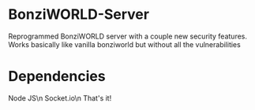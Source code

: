# BonziWORLD-Server
Reprogrammed BonziWORLD server with a couple new security features. Works basically like vanilla bonziworld but without all the vulnerabilities

# Dependencies
Node JS\n
Socket.io\n
That's it!
